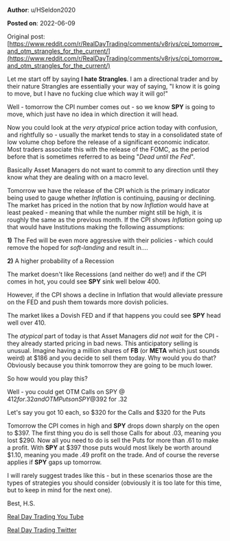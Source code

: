 **Author**: u/HSeldon2020

**Posted on**: 2022-06-09

Original post: [https://www.reddit.com/r/RealDayTrading/comments/v8rjvs/cpi_tomorrow_and_otm_strangles_for_the_current/](https://www.reddit.com/r/RealDayTrading/comments/v8rjvs/cpi_tomorrow_and_otm_strangles_for_the_current/)

Let me start off by saying **I hate Strangles**.  I am a directional trader and by their nature Strangles are essentially your way of saying, "I know it is going to move, but I have no fucking clue which way it will go!"

Well - tomorrow the CPI number comes out - so we know **SPY** is going to move, which just have no idea in which direction it will head.  

Now you could look at the *very atypical* price action today with confusion, and rightfully so - usually the market tends to stay in a consolidated state of low volume chop before the release of a significant economic indicator.  Most traders associate this with the release of the FOMC, as the period before that is sometimes referred to as being "*Dead until the Fed*".

Basically Asset Managers do not want to commit to any direction until they know what they are dealing with on a macro level.  

Tomorrow we have the release of the CPI which is the primary indicator being used to gauge whether *Inflation* is continuing, pausing or declining.  The market has priced in the notion that by now *Inflation* would have at least peaked - meaning that while the number might still be high, it is roughly the same as the previous month.  If the CPI shows *Inflation* going up that would have Institutions making the following assumptions:

**1)** The Fed will be even more aggressive with their policies - which could remove the hoped for *soft-landing* and result in....

**2)** A higher probability of a Recession

The market doesn't like Recessions (and neither do we!) and if the CPI comes in hot, you could see **SPY** sink well below 400.

However, if the CPI shows a decline in Inflation that would alleviate pressure on the FED and push them towards more dovish policies.  

The market likes a Dovish FED and if that happens you could see **SPY** head well over 410.

The *atypical* part of today is that Asset Managers *did not wait* for the CPI - they already started pricing in bad news.  This anticipatory selling is unusual.  Imagine having a million shares of **FB** (or **META** which just sounds weird) at $186 and you decide to sell them today.  Why would you do that? Obviously because you think tomorrow they are going to be much lower.   

So how would you play this?

Well - you could get OTM Calls on SPY @ $412 for .32 and OTM Puts on SPY @$392 for .32

Let's say you got 10 each, so $320 for the Calls and $320 for the Puts

Tomorrow the CPI comes in high and **SPY** drops down sharply on the open to $397.  The first thing you do is sell those Calls for about .03, meaning you lost $290.  Now all you need to do is sell the Puts for more than .61 to make a profit.  With **SPY** at $397 those puts would most likely be worth around $1.10, meaning you made .49 profit on the trade.  And of course the reverse applies if **SPY** gaps up tomorrow.

I will rarely suggest trades like this - but in these scenarios those are the types of strategies you should consider (obviously it is too late for this time, but to keep in mind for the next one).

Best, H.S.

[Real Day Trading You Tube](https://www.youtube.com/c/RealDayTrading)

[Real Day Trading Twitter](https://twitter.com/RealDayTrading)